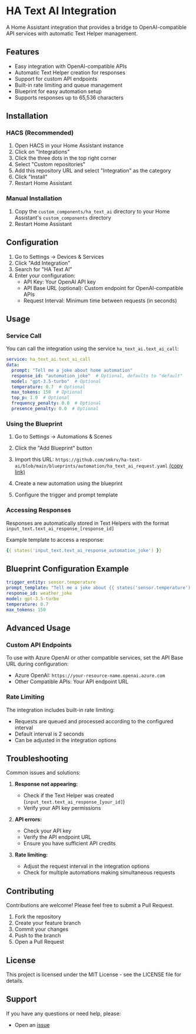 # HA Text AI Integration

A Home Assistant integration that provides a bridge to OpenAI-compatible API services with automatic Text Helper management.

## Features

- Easy integration with OpenAI-compatible APIs
- Automatic Text Helper creation for responses
- Support for custom API endpoints
- Built-in rate limiting and queue management
- Blueprint for easy automation setup
- Supports responses up to 65,536 characters

## Installation

### HACS (Recommended)

1. Open HACS in your Home Assistant instance
2. Click on "Integrations"
3. Click the three dots in the top right corner
4. Select "Custom repositories"
5. Add this repository URL and select "Integration" as the category
6. Click "Install"
7. Restart Home Assistant

### Manual Installation

1. Copy the `custom_components/ha_text_ai` directory to your Home Assistant's `custom_components` directory
2. Restart Home Assistant

## Configuration

1. Go to Settings -> Devices & Services
2. Click "Add Integration"
3. Search for "HA Text AI"
4. Enter your configuration:
   - API Key: Your OpenAI API key
   - API Base URL (optional): Custom endpoint for OpenAI-compatible APIs
   - Request Interval: Minimum time between requests (in seconds)

## Usage

### Service Call

You can call the integration using the service `ha_text_ai.text_ai_call`:

```yaml
service: ha_text_ai.text_ai_call
data:
  prompt: "Tell me a joke about home automation"
  response_id: "automation_joke"  # Optional, defaults to "default"
  model: "gpt-3.5-turbo"  # Optional
  temperature: 0.7  # Optional
  max_tokens: 150  # Optional
  top_p: 1.0  # Optional
  frequency_penalty: 0.0  # Optional
  presence_penalty: 0.0  # Optional
```

### Using the Blueprint

1. Go to Settings -> Automations & Scenes
2. Click the "Add Blueprint" button
3. Import this URL: `https://github.com/smkrv/ha-text-ai/blob/main/blueprints/automation/ha_text_ai_request.yaml` [(copy link)](https://github.com/smkrv/ha-text-ai/blob/main/blueprints/automation/ha_text_ai_request.yaml)

4. Create a new automation using the blueprint
5. Configure the trigger and prompt template

### Accessing Responses

Responses are automatically stored in Text Helpers with the format `input_text.text_ai_response_[response_id]`

Example template to access a response:
```yaml
{{ states('input_text.text_ai_response_automation_joke') }}
```

## Blueprint Configuration Example

```yaml
trigger_entity: sensor.temperature
prompt_template: "Tell me a joke about {{ states('sensor.temperature') }} degree weather"
response_id: weather_joke
model: gpt-3.5-turbo
temperature: 0.7
max_tokens: 150
```

## Advanced Usage

### Custom API Endpoints

To use with Azure OpenAI or other compatible services, set the API Base URL during configuration:

- Azure OpenAI: `https://your-resource-name.openai.azure.com`
- Other Compatible APIs: Your API endpoint URL

### Rate Limiting

The integration includes built-in rate limiting:
- Requests are queued and processed according to the configured interval
- Default interval is 2 seconds
- Can be adjusted in the integration options

## Troubleshooting

Common issues and solutions:

1. **Response not appearing:**
   - Check if the Text Helper was created (`input_text.text_ai_response_[your_id]`)
   - Verify your API key permissions

2. **API errors:**
   - Check your API key
   - Verify the API endpoint URL
   - Ensure you have sufficient API credits

3. **Rate limiting:**
   - Adjust the request interval in the integration options
   - Check for multiple automations making simultaneous requests

## Contributing

Contributions are welcome! Please feel free to submit a Pull Request.

1. Fork the repository
2. Create your feature branch
3. Commit your changes
4. Push to the branch
5. Open a Pull Request

## License

This project is licensed under the MIT License - see the LICENSE file for details.

## Support

If you have any questions or need help, please:
- Open an [issue](https://github.com/smkrv/ha-text-ai/issues)

